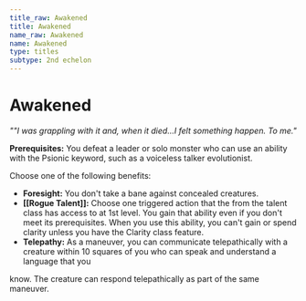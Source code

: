 ```yaml
---
title_raw: Awakened
title: Awakened
name_raw: Awakened
name: Awakened
type: titles
subtype: 2nd echelon
---
```


# Awakened

*""I was grappling with it and, when it died...I felt something happen. To me."*

**Prerequisites:** You defeat a leader or solo monster who can use an ability with the Psionic keyword, such as a voiceless talker evolutionist.

Choose one of the following benefits:

- **Foresight:** You don't take a bane against concealed creatures.
- **[[Rogue Talent]]:** Choose one triggered action that the from the talent class has access to at 1st level. You gain that ability even if you don't meet its prerequisites. When you use this ability, you can't gain or spend clarity unless you have the Clarity class feature.
- **Telepathy:** As a maneuver, you can communicate telepathically with a creature within 10 squares of you who can speak and understand a language that you

know. The creature can respond telepathically as part of the same maneuver.
